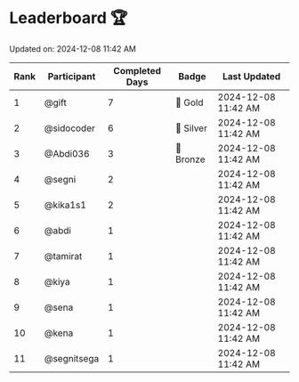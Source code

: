 # Leaderboard 🏆

Updated on: 2024-12-08 11:42 AM

| Rank | Participant       | Completed Days | Badge      | Last Updated         |
|------|-------------------|----------------|------------|----------------------|
| 1    | @gift             | 7              | 🏅 Gold     | 2024-12-08 11:42 AM |
| 2    | @sidocoder        | 6              | 🥈 Silver   | 2024-12-08 11:42 AM |
| 3    | @Abdi036          | 3              | 🥉 Bronze   | 2024-12-08 11:42 AM |
| 4    | @segni            | 2              |            | 2024-12-08 11:42 AM |
| 5    | @kika1s1          | 2              |            | 2024-12-08 11:42 AM |
| 6    | @abdi             | 1              |            | 2024-12-08 11:42 AM |
| 7    | @tamirat          | 1              |            | 2024-12-08 11:42 AM |
| 8    | @kiya             | 1              |            | 2024-12-08 11:42 AM |
| 9    | @sena             | 1              |            | 2024-12-08 11:42 AM |
| 10   | @kena             | 1              |            | 2024-12-08 11:42 AM |
| 11   | @segnitsega       | 1              |            | 2024-12-08 11:42 AM |
